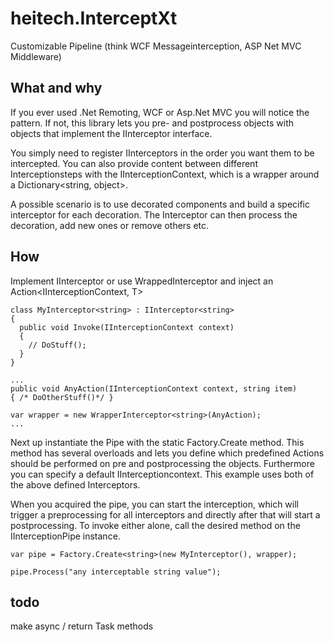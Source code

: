 # heitech.InterceptXt
Customizable Pipeline (think WCF Messageinterception, ASP Net MVC Middleware)


## What and why
If you ever used .Net Remoting, WCF or Asp.Net MVC you will notice the pattern.
If not, this library lets you pre- and postprocess objects with objects that implement the IInterceptor interface. 

You simply need to register IInterceptors in the order you want them to be intercepted.
You can also provide content between different Interceptionsteps with the IInterceptionContext, which is a wrapper around a Dictionary<string, object>.

A possible scenario is to use decorated components and build a specific interceptor for each decoration.
The Interceptor can then process the decoration, add new ones or remove others etc.

## How
Implement IInterceptor<T> or use WrappedInterceptor<T> and inject an Action<IInterceptionContext, T>

```
class MyInterceptor<string> : IInterceptor<string>
{
  public void Invoke(IInterceptionContext context)
  {
    // DoStuff();
  }
}

...
public void AnyAction(IInterceptionContext context, string item)
{ /* DoOtherStuff()*/ }

var wrapper = new WrapperInterceptor<string>(AnyAction);
...

```

Next up instantiate the Pipe<T> with the static Factory.Create<T> method.
This method has several overloads and lets you define which predefined Actions should be performed on pre and postprocessing the 
objects. Furthermore you can specify a default IInterceptioncontext. This example uses both of the above defined Interceptors.

When you acquired the pipe, you can start the interception, which will trigger a preprocessing for all interceptors and directly after that will 
start a postprocessing. To invoke either alone, call the desired method on the IInterceptionPipe<T> instance.
```
var pipe = Factory.Create<string>(new MyInterceptor(), wrapper);

pipe.Process("any interceptable string value");
```

## todo
make async / return Task methods
